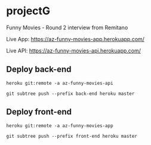 # projectG
Funny Movies  - Round 2 interview from Remitano

Live App: https://az-funny-movies-app.herokuapp.com/

Live API: https://az-funny-movies-api.herokuapp.com/

## Deploy back-end

`heroku git:remote -a az-funny-movies-api`

`git subtree push --prefix back-end heroku master`

## Deploy front-end

`heroku git:remote -a az-funny-movies-app`

`git subtree push --prefix front-end heroku master`
